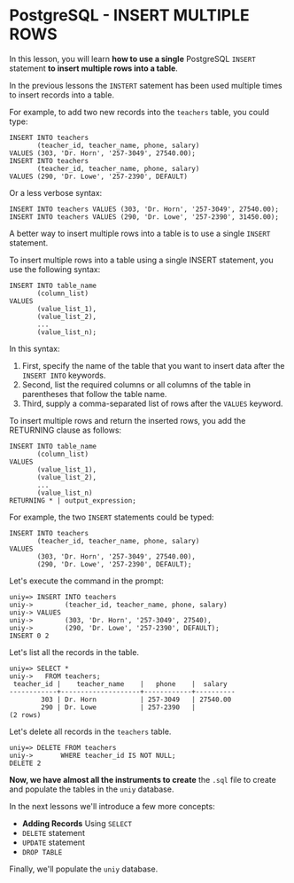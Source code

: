 # PostgreSQL - INSERT MULTIPLE ROWS

In this lesson, you will learn **how to use a single** PostgreSQL `INSERT` statement **to insert multiple rows into a table**.

In the previous lessons the `INSTERT` satement has been used multiple times to insert records into a table.

For example, to add two new records into the `teachers` table, you could type:

```console
INSERT INTO teachers
       (teacher_id, teacher_name, phone, salary)
VALUES (303, 'Dr. Horn', '257-3049', 27540.00);
INSERT INTO teachers
       (teacher_id, teacher_name, phone, salary)
VALUES (290, 'Dr. Lowe', '257-2390', DEFAULT)
```

Or a less verbose syntax:

```console
INSERT INTO teachers VALUES (303, 'Dr. Horn', '257-3049', 27540.00);
INSERT INTO teachers VALUES (290, 'Dr. Lowe', '257-2390', 31450.00);
```

A better way to insert multiple rows into a table is to use a single `INSERT` statement.

To insert multiple rows into a table using a single INSERT statement, you use the following syntax:

```console
INSERT INTO table_name
       (column_list)
VALUES
       (value_list_1),
       (value_list_2),
       ...
       (value_list_n);
```

In this syntax:

1. First, specify the name of the table that you want to insert data after the `INSERT INTO` keywords.
2. Second, list the required columns or all columns of the table in parentheses that follow the table name.
3. Third, supply a comma-separated list of rows after the `VALUES` keyword.

To insert multiple rows and return the inserted rows, you add the RETURNING clause as follows:

```console
INSERT INTO table_name
       (column_list)
VALUES
       (value_list_1),
       (value_list_2),
       ...
       (value_list_n)
RETURNING * | output_expression;
```

For example, the two `INSERT` statements could be typed:

```console
INSERT INTO teachers
       (teacher_id, teacher_name, phone, salary)
VALUES
       (303, 'Dr. Horn', '257-3049', 27540.00),
       (290, 'Dr. Lowe', '257-2390', DEFAULT);
```

Let's execute the command in the prompt:

```console
uniy=> INSERT INTO teachers
uniy->        (teacher_id, teacher_name, phone, salary)
uniy-> VALUES
uniy->        (303, 'Dr. Horn', '257-3049', 27540),
uniy->        (290, 'Dr. Lowe', '257-2390', DEFAULT);
INSERT 0 2
```
Let's list all the records in the table.

```console
uniy=> SELECT *
uniy->   FROM teachers;
 teacher_id |    teacher_name    |   phone    |  salary
------------+--------------------+------------+----------
        303 | Dr. Horn           | 257-3049   | 27540.00
        290 | Dr. Lowe           | 257-2390   |
(2 rows)
```

Let's delete all records in the `teachers` table.

```console
uniy=> DELETE FROM teachers
uniy->       WHERE teacher_id IS NOT NULL;
DELETE 2
```

**Now, we have almost all the instruments to create** the `.sql` file to create and populate the tables in the `uniy` database.

In the next lessons we'll introduce a few more concepts:

- **Adding Records** Using `SELECT`
- `DELETE` statement
- `UPDATE` statement
- `DROP TABLE`

Finally, we'll populate the `uniy` database.
